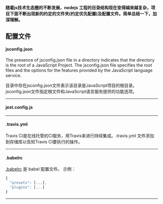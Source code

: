 
**随着js技术生态圈的不断发展，nodejs 工程的目录结构现在变得越来越复杂，项目下面不断出现新的约定的文件夹(约定优先配置)及配置文件。简单总结一下，加深理解。**

## 配置文件

#### jsconfig.json
	
The presence of jsconfig.json file in a directory indicates that the directory is the root of a JavaScript Project. The jsconfig.json file specifies the root files and the options for the features provided by the JavaScript language service.

目录中存在jsconfig.json文件表示该目录是JavaScript项目的根目录。 jsconfig.json文件指定根文件和JavaScript语言服务提供的功能选项。

***

#### jest.config.js

***

#### .travis.yml
Travis CI是在线托管的CI服务，用Travis来进行持续集成。.travis.yml 文件添加到存储库以告知Travis CI要执行的操作。

***

#### .babelrc
[.babelrc](https://babeljs.io/docs/en/configuration#babelrc) 是 babel 配置文件。
示例：
```javascript
{
  "presets": [...],
  "plugins": [...]
}
```
***
